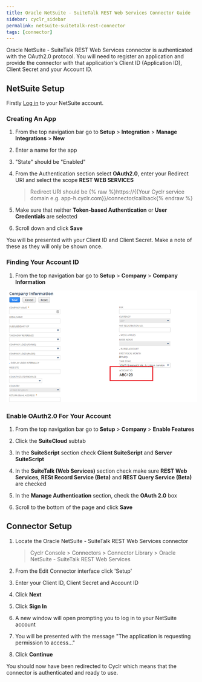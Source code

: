 ```yaml
---
title: Oracle NetSuite - SuiteTalk REST Web Services Connector Guide
sidebar: cyclr_sidebar
permalink: netsuite-suitetalk-rest-connector
tags: [connector]
---
```


Oracle NetSuite - SuiteTalk REST Web Services connector is authenticated with the OAuth2.0 protocol. You will need to register an application and provide the connector with that application's Client ID (Application ID), Client Secret and your Account ID.

## NetSuite Setup

Firstly [Log in](https://system.netsuite.com/pages/customerlogin.jsp) to your NetSuite account.

### Creating An App

1. From the top navigation bar go to **Setup** > **Integration** > **Manage Integrations** > **New**

2. Enter a name for the app

3. "State" should be "Enabled"

4. From the Authentication section select **OAuth2.0**, enter your Redirect URI and select the scope **REST WEB SERVICES**

   > Redirect URI should be {% raw %}https://{{Your Cyclr service domain e.g. app-h.cyclr.com}}/connector/callback{% endraw %}

5. Make sure that neither **Token-based Authentication** or **User Credentials** are selected

6. Scroll down and click **Save**

You will be presented with your Client ID and Client Secret. Make a note of these as they will only be shown once.

### Finding Your Account ID

1. From the top navigation bar go to **Setup** > **Company** > **Company Information**

![Company information](./images/netsuite_suitetalk_1.png)

### Enable OAuth2.0 For Your Account

1. From the top navigation bar go to **Setup** > **Company** > **Enable Features**

2. Click the **SuiteCloud** subtab

3. In the **SuiteScript** section check **Client SuiteScript** and **Server SuiteScript**

4. In the **SuiteTalk (Web Services)** section check make sure **REST Web Services**, **RESt Record Service (Beta)** and **REST Query Service (Beta)** are checked

5. In the **Manage Authentication** section, check the **OAuth 2.0** box

6. Scroll to the bottom of the page and click **Save**

## Connector Setup

1. Locate the Oracle NetSuite - SuiteTalk REST Web Services connector

   > Cyclr Console > Connectors > Connector Library > Oracle NetSuite - SuiteTalk REST Web Services

2. From the Edit Connector interface click 'Setup'

3. Enter your Client ID, Client Secret and Account ID

4. Click **Next**

5. Click **Sign In**

6. A new window will open prompting you to log in to your NetSuite account

7. You will be presented with the message "The application is requesting permission to access..."

8. Click **Continue**

You should now have been redirected to Cyclr which means that the connector is authenticated and ready to use.
